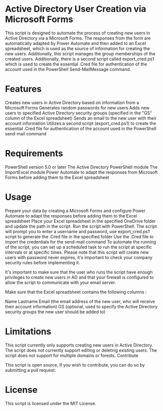 # Active Directory User Creation via Microsoft Forms

This script is designed to automate the process of creating new users in Active Directory via a Microsoft Forms. The responses from the form are automatically adapted by Power Automate and then added to an Excel spreadsheet, which is used as the source of information for creating the new users. Additionally, this script manages the group memberships of the created users. Additionally, there is a second script called export_cred.ps1 which is used to create the essential .Cred file for authentication of the account used in the PowerShell Send-MailMessage command.

# Features

Creates new users in Active Directory based on information from a Microsoft Forms
Generates random passwords for new users
Adds new users to specified Active Directory security groups (specified in the "GS" column of the Excel spreadsheet)
Sends an email to the new user with their account information
Utilizes a second script (export_cred.ps1) to create the essential .Cred file for authentication of the account used in the PowerShell send-mail command

# Requirements

PowerShell version 5.0 or later
The Active Directory PowerShell module
The ImportExcel module
Power Automate to adapt the responses from Microsoft Forms before adding them to the Excel spreadsheet

# Usage

Prepare your data by creating a Microsoft Forms and configure Power Automate to adapt the responses before adding them to the Excel spreadsheet
Place your Excel spreadsheet in the specified OneDrive folder and update the path in the script.
Run the script with PowerShell.
The script will prompt you to enter a username and password, use export_cred.ps1 script to generate the .Cred file in the specified folder
Use the .Cred file to import the credentials for the send-mail command
To automate the running of the script, you can set up a scheduled task to run the script at specific intervals or at specific times.
Please note that this script will create new users with password never expires, it's important to check your company security rules before implementing it.

It's important to make sure that the user who runs the script have enough privileges to create new users in AD and that your firewall is configured to allow the script to communicate with your email server.

Make sure that the Excel spreadsheet contains the following columns :

Name
Lastname
Email (the email address of the new user, who will receive their account information)
GS (optional, used to specify the Active Directory security groups the new user should be added to)

# Limitations

This script currently only supports creating new users in Active Directory.
The script does not currently support editing or deleting existing users.
The script does not support for multiple domains or forests.
Contribute

This script is open source, if you wish to contribute, you can do so by submitting a pull request.

# License

This script is licensed under the MIT License.
